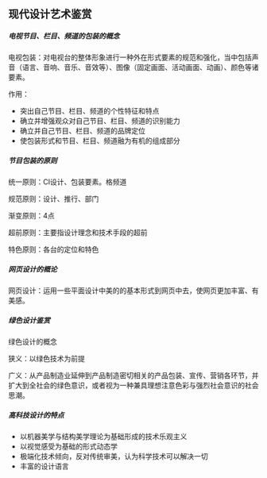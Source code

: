 ## 现代设计艺术鉴赏



##### 电视节目、栏目、频道的包装的概念

电视包装：对电视台的整体形象进行一种外在形式要素的规范和强化，当中包括声音（语言、音响、音乐、音效等）、图像（固定画面、活动画面、动画）、颜色等诸要素。

作用：

* 突出自己节目、栏目、频道的个性特征和特点
* 确立并增强观众对自己节目、栏目、频道的识别能力
* 确立并自己节目、栏目、频道的品牌定位
* 使包装形式和节目、栏目、频道融为有机的组成部分



##### 节目包装的原则

统一原则：CI设计、包装要素。格频道

规范原则：设计、推行、部门

渐变原则：4点

超前原则：主要指设计理念和技术手段的超前

特色原则：各台的定位和特色



##### 网页设计的概论

网页设计：运用一些平面设计中美的的基本形式到网页中去，使网页更加丰富、有美感。



##### 绿色设计鉴赏

绿色设计的概念

狭义：以绿色技术为前提

广义：从产品制造业延伸到产品制造密切相关的产品包装、宣传、营销各环节，并扩大到全社会的绿色意识，或者视为一种兼具理想注意色彩与强烈社会意识的社会思潮。



##### 高科技设计的特点

* 以机器美学与结构美学理论为基础形成的技术乐观主义
* 以视觉感受为基础的形式动态学
* 极端化技术倾向，反对传统审美，认为科学技术可以解决一切
* 丰富的设计语言



